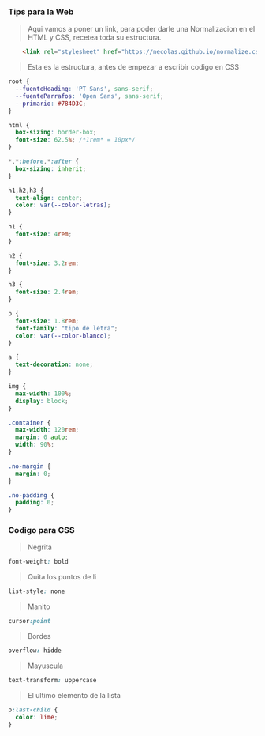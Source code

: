
### Tips para la Web

> Aqui vamos a poner un link, para poder darle una Normalizacion en el HTML y CSS, recetea toda su estructura.

```HTML
    <link rel="stylesheet" href="https://necolas.github.io/normalize.css/8.0.0/normalize.css">
```

> Esta es la estructura, antes de empezar a escribir codigo en CSS


```CSS
root {
  --fuenteHeading: 'PT Sans', sans-serif;
  --fuenteParrafos: 'Open Sans', sans-serif;
  --primario: #784D3C;
}

html {
  box-sizing: border-box;
  font-size: 62.5%; /*1rem* = 10px*/
}

*,*:before,*:after {
  box-sizing: inherit;
}

h1,h2,h3 {
  text-align: center;
  color: var(--color-letras);
}

h1 {
  font-size: 4rem;
}

h2 {
  font-size: 3.2rem;
}

h3 {
  font-size: 2.4rem;
}

p {
  font-size: 1.8rem;
  font-family: "tipo de letra";
  color: var(--color-blanco);
}

a {
  text-decoration: none;
}

img {
  max-width: 100%;
  display: block;
}

.container {
  max-width: 120rem;
  margin: 0 auto;
  width: 90%;
}

.no-margin {
  margin: 0;
}

.no-padding {
  padding: 0;
}

```
### Codigo para CSS

> Negrita

```CSS
font-weight: bold
```
> Quita los puntos de li

```CSS
list-style: none
```

> Manito

```CSS
cursor:point 
```

> Bordes

```CSS
overflow: hidde
```

> Mayuscula

```CSS
text-transform: uppercase
```

> El ultimo elemento de la lista

```CSS
p:last-child {
  color: lime;
}
```
